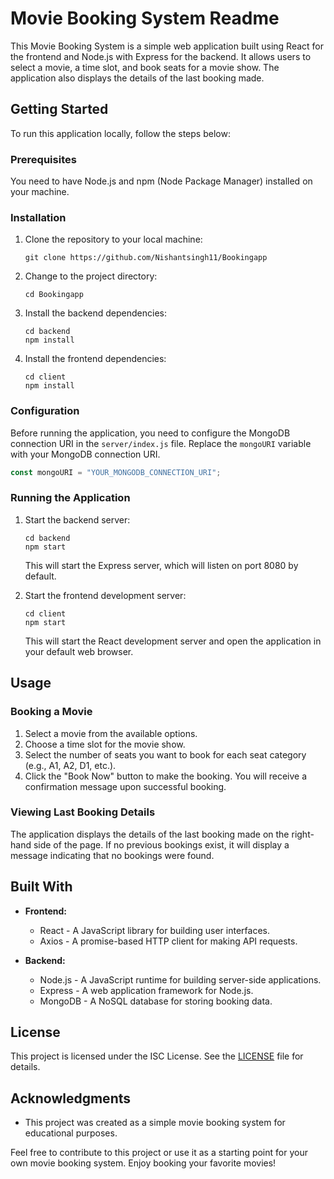 # Movie Booking System Readme

This Movie Booking System is a simple web application built using React for the frontend and Node.js with Express for the backend. It allows users to select a movie, a time slot, and book seats for a movie show. The application also displays the details of the last booking made.

## Getting Started

To run this application locally, follow the steps below:

### Prerequisites

You need to have Node.js and npm (Node Package Manager) installed on your machine.

### Installation

1. Clone the repository to your local machine:

   ```
   git clone https://github.com/Nishantsingh11/Bookingapp
   ```

2. Change to the project directory:

   ```
   cd Bookingapp
   ```

3. Install the backend dependencies:

   ```
   cd backend
   npm install
   ```

4. Install the frontend dependencies:

   ```
   cd client
   npm install
   ```

### Configuration

Before running the application, you need to configure the MongoDB connection URI in the `server/index.js` file. Replace the `mongoURI` variable with your MongoDB connection URI.

```javascript
const mongoURI = "YOUR_MONGODB_CONNECTION_URI";
```

### Running the Application

1. Start the backend server:

   ```
   cd backend
   npm start
   ```

   This will start the Express server, which will listen on port 8080 by default.

2. Start the frontend development server:

   ```
   cd client
   npm start
   ```

   This will start the React development server and open the application in your default web browser.

## Usage

### Booking a Movie

1. Select a movie from the available options.
2. Choose a time slot for the movie show.
3. Select the number of seats you want to book for each seat category (e.g., A1, A2, D1, etc.).
4. Click the "Book Now" button to make the booking. You will receive a confirmation message upon successful booking.

### Viewing Last Booking Details

The application displays the details of the last booking made on the right-hand side of the page. If no previous bookings exist, it will display a message indicating that no bookings were found.

## Built With

- **Frontend:**
  - React - A JavaScript library for building user interfaces.
  - Axios - A promise-based HTTP client for making API requests.

- **Backend:**
  - Node.js - A JavaScript runtime for building server-side applications.
  - Express - A web application framework for Node.js.
  - MongoDB - A NoSQL database for storing booking data.

## License

This project is licensed under the ISC License. See the [LICENSE](LICENSE) file for details.

## Acknowledgments

- This project was created as a simple movie booking system for educational purposes.

Feel free to contribute to this project or use it as a starting point for your own movie booking system. Enjoy booking your favorite movies!

